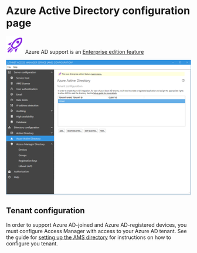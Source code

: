 # Azure Active Directory configuration page

![](../../.gitbook/assets/badge-enterprise-edition-rocket.svg) Azure AD support is an [Enterprise edition feature](../../access-manager-editions.md)

![](../../.gitbook/assets/ui-page-azure-active-directory.png)

## Tenant configuration

In order to support Azure AD-joined and Azure AD-registered devices, you must configure Access Manager with access to your Azure AD tenant. See the guide for [setting up the AMS directory](../../configuration/deploying-features/setting-up-lithnet-laps/configuring-lithnet-laps-for-the-ams-directory.md) for instructions on how to configure you tenant.
